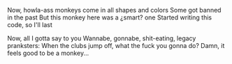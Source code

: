 Now, howla-ass monkeys come in all shapes and colors
Some got banned in the past
But this monkey here was a ¿smart? one
Started writing this code, so I'll last

Now, all I gotta say to you
Wannabe, gonnabe, shit-eating, legacy pranksters:
When the clubs jump off, what the fuck you gonna do?
Damn, it feels good to be a monkey...
